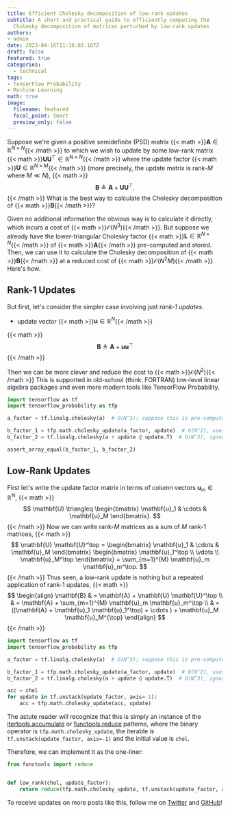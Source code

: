 ```yaml
---
title: Efficient Cholesky decomposition of low-rank updates
subtitle: A short and practical guide to efficiently computing the 
  Cholesky decomposition of matrices perturbed by low-rank updates
authors:
- admin
date: 2023-04-16T11:16:03.167Z
draft: false
featured: true
categories:
  - technical
tags:
- TensorFlow Probability
- Machine Learning
math: true
image:
  filename: featured
  focal_point: Smart
  preview_only: false
---
```


Suppose we're given a positive semidefinite (PSD) 
matrix {{< math >}}$\mathbf{A} \in \mathbb{R}^{N \times N}${{< /math >}} to
which we wish to update by some low-rank
matrix {{< math >}}$\mathbf{U} \mathbf{U}^\top \in \mathbb{R}^{N \times N}${{< /math >}}
where the update factor {{< math >}}$\mathbf{U} \in \mathbb{R}^{N \times M}${{< /math >}}
(more precisely, the update matrix is rank-$M$ where $M \ll N$),
{{< math >}}
$$\mathbf{B} \triangleq \mathbf{A} + \mathbf{U} \mathbf{U}^\top.$$
{{< /math >}} 
What is the best way to calculate the Cholesky decomposition of {{< math >}}$\mathbf{B}${{< /math >}}?

Given no additional information the obvious way is to calculate it directly, 
which incurs a cost of {{< math >}}$\mathcal{O}(N^3)${{< /math >}}.
But suppose we already have the lower-triangular Cholesky 
factor {{< math >}}$\mathbf{L} \in \mathbb{R}^{N \times N}${{< /math >}} 
of {{< math >}}$\mathbf{A}${{< /math >}} pre-computed and stored. 
Then, we can use it to calculate the Cholesky decomposition 
of {{< math >}}$\mathbf{B}${{< /math >}} at a reduced cost 
of {{< math >}}$\mathcal{O}(N^2M)${{< /math >}}.
Here's how.

## Rank-1 Updates

But first, let's consider the simpler case involving just *rank-1 updates*.


- update vector {{< math >}}$\mathbf{u} \in \mathbb{R}^{N}${{< /math >}} 

{{< math >}}
$$\mathbf{B} \triangleq \mathbf{A} + \mathbf{u} \mathbf{u}^\top$$
{{< /math >}} 

Then we can be more clever and reduce the cost to {{< math >}}$\mathcal{O}(N^2)${{< /math >}}
This is supported in old-school (think: FORTRAN) low-level linear algebra packages and
even more modern tools like TensorFlow Probability.


```python
import tensorflow as tf
import tensorflow_probability as tfp

a_factor = tf.linalg.cholesky(a)  # O(N^3); suppose this is pre-computed and stored

b_factor_1 = tfp.math.cholesky_update(a_factor, update)  # O(N^2), uses `a_factor`
b_factor_2 = tf.linalg.cholesky(a + update @ update.T)  # O(N^3), ignores `a_factor`

assert_array_equal(b_factor_1, b_factor_2)

```


## Low-Rank Updates

First let's write the update factor matrix in terms of column vectors $\mathbf{u}_m \in \mathbb{R}^{N}$,
{{< math >}}
$$
\mathbf{U} \triangleq
\begin{bmatrix}
\mathbf{u}_1 & \cdots & \mathbf{u}_M
\end{bmatrix}.
$$
{{< /math >}} 
Now we can write rank-$M$ matrices as a sum of $M$ rank-1 matrices,
{{< math >}}
$$
\mathbf{U} \mathbf{U}^\top = 
\begin{bmatrix} \mathbf{u}_1 & \cdots & \mathbf{u}_M \end{bmatrix} 
\begin{bmatrix} \mathbf{u}_1^\top \\ \vdots \\ \mathbf{u}_M^\top \end{bmatrix} = 
\sum_{m=1}^{M} \mathbf{u}_m \mathbf{u}_m^\top.
$$
{{< /math >}} 
Thus seen, a low-rank update is nothing but a repeated application of rank-1 updates,
{{< math >}}
$$
\begin{align}
\mathbf{B} & = \mathbf{A} + \mathbf{U} \mathbf{U}^\top \\ & =
\mathbf{A} + \sum_{m=1}^{M} \mathbf{u}_m \mathbf{u}_m^\top \\ & = 
((\mathbf{A} + \mathbf{u}_1 \mathbf{u}_1^\top) + \cdots ) + \mathbf{u}_M \mathbf{u}_M^{\top}
\end{align}
$$
{{< /math >}} 

```python
import tensorflow as tf
import tensorflow_probability as tfp

a_factor = tf.linalg.cholesky(a)  # O(N^3); suppose this is pre-computed and stored

b_factor_1 = tfp.math.cholesky_update(a_factor, update)  # O(N^2), uses `a_factor`
b_factor_2 = tf.linalg.cholesky(a + update @ update.T)  # O(N^3), ignores `a_factor`

acc = chol
for update in tf.unstack(update_factor, axis=-1):
    acc = tfp.math.cholesky_update(acc, update)
```

The astute reader will recognize that this is simply an instance of 
the [itertools.accumulate](https://docs.python.org/3/library/itertools.html#itertools.accumulate) 
or [functools.reduce](https://docs.python.org/3/library/functools.html#functools.reduce)
patterns, where the binary operator is `tfp.math.cholesky_update`, the iterable
is `tf.unstack(update_factor, axis=-1)` and the initial value is `chol`.

Therefore, we can implement it as the one-liner:

```python
from functools import reduce


def low_rank(chol, update_factor):
    return reduce(tfp.math.cholesky_update, tf.unstack(update_factor, axis=-1), chol)
```

To receive updates on more posts like this, follow me on [Twitter] and [GitHub]!

[Twitter]: https://twitter.com/louistiao
[GitHub]: https://github.com/ltiao
